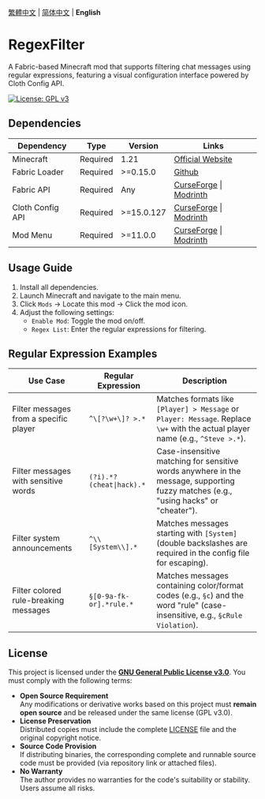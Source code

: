 [繁體中文](./README_TW.md) | [简体中文](./README.md) | **English**

# RegexFilter  
A Fabric-based Minecraft mod that supports filtering chat messages using regular expressions, featuring a visual configuration interface powered by Cloth Config API.  

[![License: GPL v3](https://img.shields.io/badge/License-GPLv3-blue.svg)](https://www.gnu.org/licenses/gpl-3.0)  

## Dependencies  

| Dependency         | Type     | Version      | Links                                                                                                                                 |  
|-------------------|----------|--------------|--------------------------------------------------------------------------------------------------------------------------------------|  
| Minecraft         | Required | 1.21         | [Official Website](https://www.minecraft.net/)                                                                                       |  
| Fabric Loader     | Required | >=0.15.0     | [Github](https://github.com/FabricMC/fabric-loader)                                                                                  |  
| Fabric API        | Required | Any          | [CurseForge](https://www.curseforge.com/minecraft/mc-mods/fabric-api) &#124; [Modrinth](https://modrinth.com/mod/fabric-api)        |  
| Cloth Config API  | Required | >=15.0.127   | [CurseForge](https://www.curseforge.com/minecraft/mc-mods/cloth-config) &#124; [Modrinth](https://modrinth.com/mod/cloth-config)    |  
| Mod Menu          | Required | >=11.0.0     | [CurseForge](https://www.curseforge.com/minecraft/mc-mods/modmenu) &#124; [Modrinth](https://modrinth.com/mod/modmenu)              |  

## Usage Guide  
1. Install all dependencies.  
2. Launch Minecraft and navigate to the main menu.  
3. Click `Mods` → Locate this mod → Click the mod icon.  
4. Adjust the following settings:  
   - `Enable Mod`: Toggle the mod on/off.  
   - `Regex List`: Enter the regular expressions for filtering.  

## Regular Expression Examples  

| Use Case                   | Regular Expression           | Description                                                                                                                          |  
|----------------------------|-----------------------------|--------------------------------------------------------------------------------------------------------------------------------------|  
| Filter messages from a specific player | `^\[?\w+\]? >.*`         | Matches formats like `[Player] > Message` or `Player: Message`. Replace `\w+` with the actual player name (e.g., `^Steve >.*`).     |  
| Filter messages with sensitive words  | `(?i).*?(cheat\|hack).*` | Case-insensitive matching for sensitive words anywhere in the message, supporting fuzzy matches (e.g., "using hacks" or "cheater"). |  
| Filter system announcements           | `^\\[System\\].*`        | Matches messages starting with `[System]` (double backslashes are required in the config file for escaping).                        |  
| Filter colored rule-breaking messages | `§[0-9a-fk-or].*rule.*`  | Matches messages containing color/format codes (e.g., `§c`) and the word "rule" (case-insensitive, e.g., `§cRule Violation`).       |  

## License  
This project is licensed under the **[GNU General Public License v3.0](LICENSE)**. You must comply with the following terms:  
- **Open Source Requirement**  
  Any modifications or derivative works based on this project must **remain open source** and be released under the same license (GPL v3.0).  
- **License Preservation**  
  Distributed copies must include the complete [LICENSE](LICENSE) file and the original copyright notice.  
- **Source Code Provision**  
  If distributing binaries, the corresponding complete and runnable source code must be provided (via repository link or attached files).  
- **No Warranty**  
  The author provides no warranties for the code's suitability or stability. Users assume all risks. 

